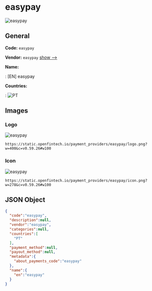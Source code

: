 
# easypay 
![easypay](https://static.openfintech.io/payment_providers/easypay/logo.png?w=400&c=v0.59.26#w100)  

## General 
 
**Code:** `easypay` 
 
**Vendor:** `easypay` [show -->](/vendors/easypay/) 
 
**Name:** 
 
:	[EN] easypay 
 
 
**Countries:** 
 
:	![PT](https://cdnjs.cloudflare.com/ajax/libs/flag-icon-css/3.3.0/flags/4x3/pt.svg#w24)  

## Images 

### Logo 
 
![easypay](https://static.openfintech.io/payment_providers/easypay/logo.png?w=400&c=v0.59.26#w100)  

```
https://static.openfintech.io/payment_providers/easypay/logo.png?w=400&c=v0.59.26#w100
```  

### Icon 
 
![easypay](https://static.openfintech.io/payment_providers/easypay/icon.png?w=278&c=v0.59.26#w100)  

```
https://static.openfintech.io/payment_providers/easypay/icon.png?w=278&c=v0.59.26#w100
```  

## JSON Object 

```json
{
  "code":"easypay",
  "description":null,
  "vendor":"easypay",
  "categories":null,
  "countries":[
    "PT"
  ],
  "payment_method":null,
  "payout_method":null,
  "metadata":{
    "about_payments_code":"easypay"
  },
  "name":{
    "en":"easypay"
  }
}
```  
